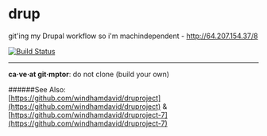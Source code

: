 drup
====

git'ing my Drupal workflow so i'm machindependent - http://64.207.154.37/8

[![Build Status](https://travis-ci.org/windhamdavid/drup.png?branch=master)](https://travis-ci.org/windhamdavid/drup)  

*****
**ca·ve·at git·mptor**: do not clone (build your own) 

######See Also:   
[https://github.com/windhamdavid/druproject](https://github.com/windhamdavid/druproject) & 
[https://github.com/windhamdavid/druproject-7](https://github.com/windhamdavid/druproject-7)